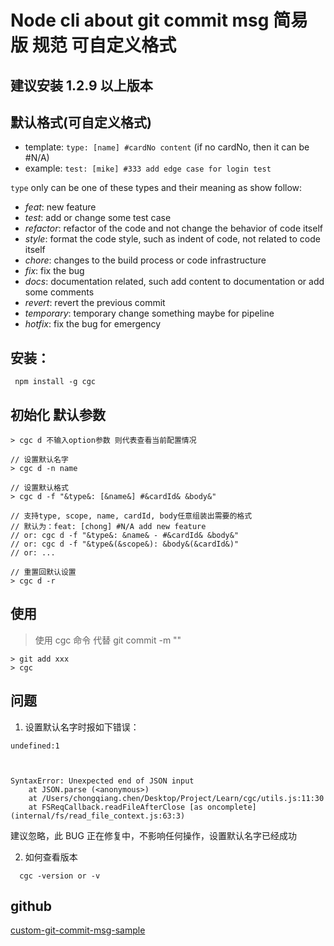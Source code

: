 # Node cli about git commit msg 简易版 规范 可自定义格式

## 建议安装 1.2.9 以上版本

## 默认格式(可自定义格式)

- template: `type: [name] #cardNo content` (if no cardNo, then it can be #N/A)
- example: `test: [mike] #333 add edge case for login test`

`type` only can be one of these types and their meaning as show follow:

- _feat_: new feature
- _test_: add or change some test case
- _refactor_: refactor of the code and not change the behavior of code itself
- _style_: format the code style, such as indent of code, not related to code itself
- _chore_: changes to the build process or code infrastructure
- _fix_: fix the bug
- _docs_: documentation related, such add content to documentation or add some comments
- _revert_: revert the previous commit
- _temporary_: temporary change something maybe for pipeline
- _hotfix_: fix the bug for emergency

## 安装：

```
 npm install -g cgc
```

## 初始化 默认参数

```
> cgc d 不输入option参数 则代表查看当前配置情况

// 设置默认名字
> cgc d -n name

// 设置默认格式
> cgc d -f "&type&: [&name&] #&cardId& &body&"

// 支持type, scope, name, cardId, body任意组装出需要的格式
// 默认为：feat: [chong] #N/A add new feature
// or: cgc d -f "&type&: &name& - #&cardId& &body&"
// or: cgc d -f "&type&(&scope&): &body&(&cardId&)"
// or: ...

// 重置回默认设置
> cgc d -r
```

## 使用

> 使用 cgc 命令 代替 git commit -m ""

```
> git add xxx
> cgc
```

## 问题

1. 设置默认名字时报如下错误：

```
undefined:1



SyntaxError: Unexpected end of JSON input
    at JSON.parse (<anonymous>)
    at /Users/chongqiang.chen/Desktop/Project/Learn/cgc/utils.js:11:30
    at FSReqCallback.readFileAfterClose [as oncomplete] (internal/fs/read_file_context.js:63:3)
```

建议忽略，此 BUG 正在修复中，不影响任何操作，设置默认名字已经成功

2. 如何查看版本

```
  cgc -version or -v
```

## github

[custom-git-commit-msg-sample](https://github.com/chongqiangchen/custom-git-commit-msg-sample)
